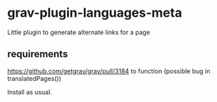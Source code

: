 # grav-plugin-languages-meta
Little plugin to generate alternate links for a page

## requirements

https://github.com/getgrav/grav/pull/3184 to function (possible bug in translatedPages())

Install as usual.
